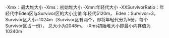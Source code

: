 -Xmx：最大堆大小
-Xms：初始堆大小
-Xmn:年轻代大小
-XXSurvivorRatio：年轻代中Eden区与Survivor区的大小比值
年轻代5120m， Eden：Survivor=3，Survivor区大小=1024m（Survivor区有两个，即将年轻代分为5份，每个Survivor区占一份），
总大小为2048m。
-Xms初始堆大小即最小内存值为10240m